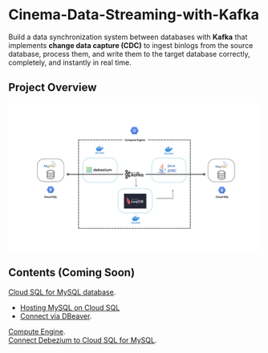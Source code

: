 # Cinema-Data-Streaming-with-Kafka

Build a data synchronization system between databases with **Kafka** that implements **change data capture (CDC)** to ingest binlogs from the source database, process them, and write them to the target database correctly, completely, and instantly in real time.

## Project Overview
![0](/images/01.png)

## Contents (Coming Soon)
[Cloud SQL for MySQL database](sections/01-github-actions.md).<br>
- [Hosting MySQL on Cloud SQL](sections/01-github-actions.md#Create-YAML-contents)<br>
- [Connect via DBeaver](sections/01-github-actions.md).<br>

[Compute Engine](sections/01-github-actions.md).<br>
[Connect Debezium to Cloud SQL for MySQL](sections/01-github-actions.md).<br>
